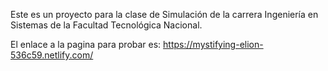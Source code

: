 Este es un proyecto para la clase de Simulación de la carrera Ingeniería en Sistemas de 
la Facultad Tecnológica Nacional.

El enlace a la pagina para probar es: 
  https://mystifying-elion-536c59.netlify.com/

